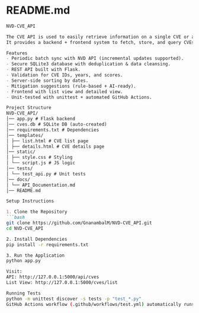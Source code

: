 # **README.md**

```markdown
NVD-CVE_API

The CVE API is used to easily retrieve information on a single CVE or a collection of CVE from the NVD. 
It provides a backend + frontend system to fetch, store, and query CVEs (Common Vulnerabilities and Exposures) from the **NVD API**, with features like filtering, validation, server-side sorting, and AI-driven mitigation suggestions.

Features
- Periodic batch sync with NVD API (incremental updates supported).
- Secure SQLite3 database with deduplication & data cleansing.
- REST API built with Flask.
- Validation for CVE IDs, years, and scores.
- Server-side sorting by dates.
- Mitigation suggestions (rule-based + AI-ready).
- Frontend with list view and detailed view.
- Unit-tested with unittest + automated GitHub Actions.

Project Structure
NVD-CVE_API/
│── app.py # Flask backend
│── cves.db # SQLite DB (auto-created)
│── requirements.txt # Dependencies
│── templates/
│ ├── list.html # CVE list page
│ ├── details.html # CVE details page
│── static/
│ ├── style.css # Styling
│ └── script.js # JS logic
│── tests/
│ └── test_api.py # Unit tests
│── docs/
│ └── API_Documentation.md
│── README.md

Setup Instructions

1. Clone the Repository
```bash
git clone https://github.com/GnanambalM/NVD-CVE_API.git
cd NVD-CVE_API

2. Install Dependencies
pip install -r requirements.txt

3. Run the Application
python app.py

Visit:
API: http://127.0.0.1:5000/api/cves
List View: http://127.0.0.1:5000/cves/list

Running Tests
python -m unittest discover -s tests -p "test_*.py"
GitHub Actions workflow (.github/workflows/test.yml) automatically runs these tests on every push.
